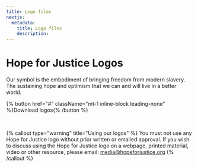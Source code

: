```yaml
---
title: Logo files
nextjs:
  metadata:
    title: Logo files
    description:
---
```


# Hope for Justice Logos

Our symbol is the embodiment of bringing freedom from modern slavery. The sustaining hope and optimism that we can and will live in a better world.


{% button href="#" className="mt-1 inline-block leading-none" %}Download logos{% /button %}

&nbsp;

{% callout type="warning" title="Using our logos" %}
You must not use any Hope for Justice logo without prior written or emailed approval. If you wish to discuss using the Hope for Justice logo on a webpage, printed material, video or other resource, please email: [media@hopeforjustice.org](mailto:media@hopeforjustice.org)
{% /callout %}

